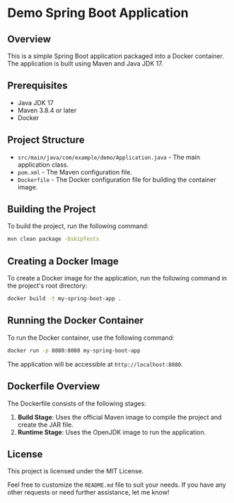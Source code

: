 
# Demo Spring Boot Application

## Overview
This is a simple Spring Boot application packaged into a Docker container. The application is built using Maven and Java JDK 17.

## Prerequisites
- Java JDK 17
- Maven 3.8.4 or later
- Docker

## Project Structure
- `src/main/java/com/example/demo/Application.java` - The main application class.
- `pom.xml` - The Maven configuration file.
- `Dockerfile` - The Docker configuration file for building the container image.

## Building the Project
To build the project, run the following command:
```sh
mvn clean package -DskipTests
```

## Creating a Docker Image
To create a Docker image for the application, run the following command in the project's root directory:
```sh
docker build -t my-spring-boot-app .
```

## Running the Docker Container
To run the Docker container, use the following command:
```sh
docker run -p 8080:8080 my-spring-boot-app
```
The application will be accessible at `http://localhost:8080`.

## Dockerfile Overview
The Dockerfile consists of the following stages:
1. **Build Stage**: Uses the official Maven image to compile the project and create the JAR file.
2. **Runtime Stage**: Uses the OpenJDK image to run the application.

## License
This project is licensed under the MIT License.


Feel free to customize the `README.md` file to suit your needs. If you have any other requests or need further assistance, let me know!
